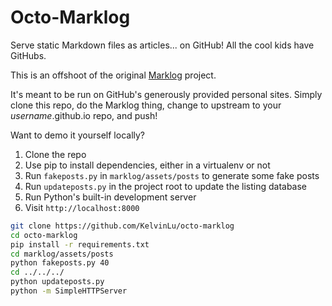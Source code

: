 Octo-Marklog
=======

Serve static Markdown files as articles... on GitHub! All the cool kids have GitHubs.

This is an offshoot of the original [Marklog](https://github.com/KelvinLu/marklog) project.

It's meant to be run on GitHub's generously provided personal sites. Simply clone this repo, do the Marklog thing, change to upstream to your *username*.github.io repo, and push!

Want to demo it yourself locally?

1. Clone the repo
2. Use pip to install dependencies, either in a virtualenv or not
3. Run `fakeposts.py` in `marklog/assets/posts` to generate some fake posts
4. Run `updateposts.py` in the project root to update the listing database
5. Run Python's built-in development server
6. Visit `http://localhost:8000`

```bash
git clone https://github.com/KelvinLu/octo-marklog
cd octo-marklog
pip install -r requirements.txt
cd marklog/assets/posts
python fakeposts.py 40
cd ../../../
python updateposts.py
python -m SimpleHTTPServer
```
